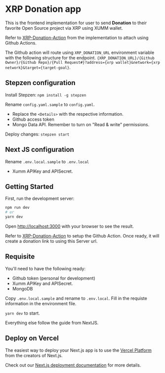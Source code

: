 # XRP Donation app

This is the frontend implementation for user to send **Donation** to their favorite Open Source project via XRP using XUMM wallet.

Refer to [XRP-Donation-Action](https://github.com/blueorbitz/xrp-donation-action) from the implementation to attach using Github Actions.

The Github action will route using `XRP_DONATION_URL` environment variable with the following structure for the endpoint.
`{XRP_DONATION_URL}/{Github Owner}/{Github Repo}/{Pull Request#}?address={xrp wallet}&network={xrp network}&target={target-goal}`.

## Stepzen configuration
Install Stepzen: `npm install -g stepzen`

Rename `config.yaml.sample` to `config.yaml`.
- Replace the `<Details>` with the respective information.
- Github access token
- Mongo Data API. Remember to turn on "Read & write" permissions.

Deploy changes: `stepzen start`

## Next JS configuration
Rename `.env.local.sample` to `.env.local`
- Xumm APIKey and APISecret.

## Getting Started

First, run the development server:

```bash
npm run dev
# or
yarn dev
```

Open [http://localhost:3000](http://localhost:3000) with your browser to see the result.

Refer to [XRP-Donation-Action](https://github.com/blueorbitz/xrp-donation-action) to setup the Github Action. Once ready, it will create a donation link to using this Server url.

## Requisite

You'll need to have the following ready:
- Github token (personal for development)
- Xumm APIKey and APISecret.
- MongoDB

Copy `.env.local.sample` and rename to `.env.local`. Fill in the requiste information in the environment file.

`yarn dev` to start.

Everything else follow the guide from NextJS.

## Deploy on Vercel

The easiest way to deploy your Next.js app is to use the [Vercel Platform](https://vercel.com/new?utm_medium=default-template&filter=next.js&utm_source=create-next-app&utm_campaign=create-next-app-readme) from the creators of Next.js.

Check out our [Next.js deployment documentation](https://nextjs.org/docs/deployment) for more details.
